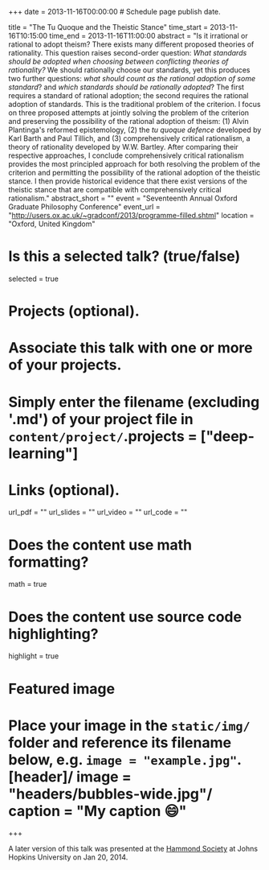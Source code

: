 +++
date = 2013-11-16T00:00:00  # Schedule page publish date.

title = "The Tu Quoque and the Theistic Stance"
time_start = 2013-11-16T10:15:00
time_end = 2013-11-16T11:00:00
abstract = "Is it irrational or rational to adopt theism? There exists many different proposed theories of rationality. This question raises second-order question: *What standards should be adopted when choosing between conflicting theories of rationality?* We should rationally choose our standards, yet this produces two further questions: *what should count as the rational adoption of some standard*? and *which standards should be rationally adopted*? The first requires a standard of rational adoption; the second requires the rational adoption of standards. This is the traditional problem of the criterion. I focus on three proposed attempts at jointly solving the problem of the criterion and preserving the possibility of the rational adoption of theism: (1) Alvin Plantinga's reformed epistemology, (2) the *tu quoque defence* developed by Karl Barth and Paul Tillich, and (3) comprehensively critical rationalism, a theory of rationality developed by W.W. Bartley. After comparing their respective approaches, I conclude comprehensively critical rationalism provides the most principled approach for both resolving the problem of the criterion and permitting the possibility of the rational adoption of the theistic stance. I then provide historical evidence that there exist versions of the theistic stance that are compatible with comprehensively critical rationalism."
abstract_short = ""
event = "Seventeenth Annual Oxford Graduate Philosophy Conference"
event_url = "http://users.ox.ac.uk/~gradconf/2013/programme-filled.shtml"
location = "Oxford, United Kingdom"

# Is this a selected talk? (true/false)
selected = true

# Projects (optional).
#   Associate this talk with one or more of your projects.
#   Simply enter the filename (excluding '.md') of your project file in `content/project/`.projects = ["deep-learning"]

# Links (optional).
url_pdf = ""
url_slides = ""
url_video = ""
url_code = ""

# Does the content use math formatting?
math = true

# Does the content use source code highlighting?
highlight = true

# Featured image
# Place your image in the `static/img/` folder and reference its filename below, e.g. `image = "example.jpg"`.[header]/ image = "headers/bubbles-wide.jpg"/ caption = "My caption :smile:"

+++

A later version of this talk was presented at the <a href="http://philosophy.jhu.edu/graduate/hammond-society/">Hammond Society</a> at Johns Hopkins University on Jan 20, 2014.
